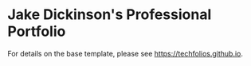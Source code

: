 # Jake Dickinson's Professional Portfolio

For details on the base template, please see https://techfolios.github.io.